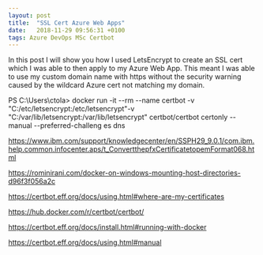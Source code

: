 ```yaml
---
layout: post
title:  "SSL Cert Azure Web Apps"
date:   2018-11-29 09:56:31 +0100
tags: Azure DevOps MSc Certbot
---
```


In this post I will show you how I used LetsEncrypt to create an SSL cert which I was able to then apply to my Azure Web App. This meant I was able to use my custom domain name with https without the security warning caused by the wildcard Azure cert not matching my domain.


PS C:\Users\ctola> docker run -it --rm --name certbot -v "C:/etc/letsencrypt:/etc/letsencrypt"-v "C:/var/lib/letsencrypt:/var/lib/letsencrypt" certbot/certbot certonly --manual --preferred-challeng
es dns

https://www.ibm.com/support/knowledgecenter/en/SSPH29_9.0.1/com.ibm.help.common.infocenter.aps/t_ConvertthepfxCertificatetopemFormat068.html

https://rominirani.com/docker-on-windows-mounting-host-directories-d96f3f056a2c

https://certbot.eff.org/docs/using.html#where-are-my-certificates

https://hub.docker.com/r/certbot/certbot/

https://certbot.eff.org/docs/install.html#running-with-docker

https://certbot.eff.org/docs/using.html#manual